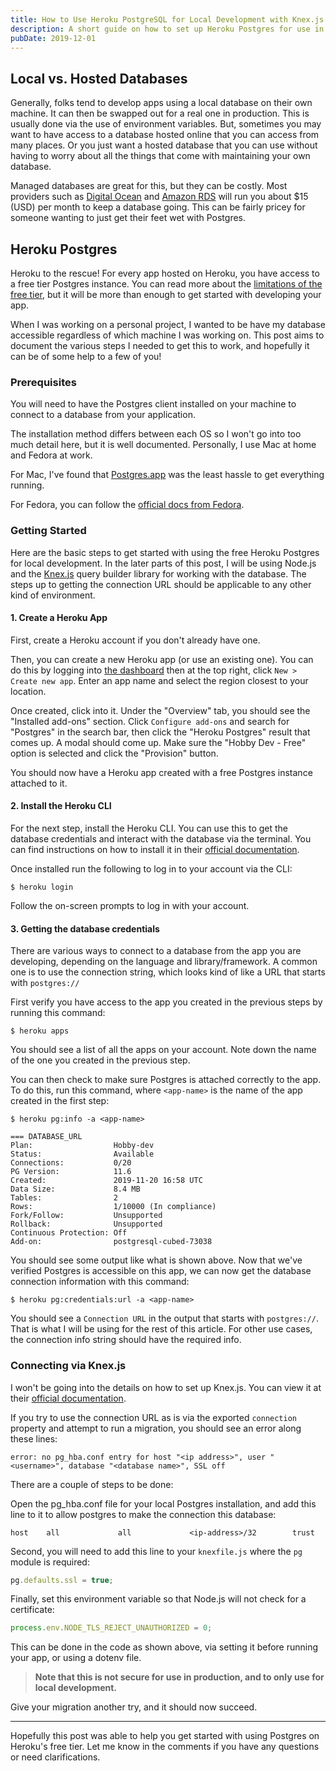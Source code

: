 ```yaml
---
title: How to Use Heroku PostgreSQL for Local Development with Knex.js
description: A short guide on how to set up Heroku Postgres for use in local development
pubDate: 2019-12-01
---
```


## Local vs. Hosted Databases

Generally, folks tend to develop apps using a local database on their own machine. It can then be swapped out for a real
one in production. This is usually done via the use of environment variables. But, sometimes you may want to have access
to a database hosted online that you can access from many places. Or you just want a hosted database that you can use
without having to worry about all the things that come with maintaining your own database.

Managed databases are great for this, but they can be costly. Most providers such
as [Digital Ocean](https://www.digitalocean.com/pricing/#Databases)
and [Amazon RDS](https://aws.amazon.com/rds/postgresql/pricing/) will run you about $15 (USD) per month to keep a
database going. This can be fairly pricey for someone wanting to just get their feet wet with Postgres.

## Heroku Postgres

Heroku to the rescue! For every app hosted on Heroku, you have access to a free tier Postgres instance. You can read
more about the [limitations of the free tier](https://devcenter.heroku.com/articles/heroku-postgres-plans#hobby-tier),
but it will be more than enough to get started with developing your app.

When I was working on a personal project, I wanted to be have my database accessible regardless of which machine I was
working on. This post aims to document the various steps I needed to get this to work, and hopefully it can be of some
help to a few of you!

### Prerequisites

You will need to have the Postgres client installed on your machine to connect to a database from your application.

The installation method differs between each OS so I won't go into too much detail here, but it is well documented.
Personally, I use Mac at home and Fedora at work.

For Mac, I've found that [Postgres.app](https://postgresapp.com/) was the least hassle to get everything running.

For Fedora, you can follow the [official docs from Fedora](https://fedoraproject.org/wiki/PostgreSQL).

### Getting Started

Here are the basic steps to get started with using the free Heroku Postgres for local development. In the later parts of
this post, I will be using Node.js and the [Knex.js](https://knexjs.org) query builder library for working with the
database. The steps up to getting the connection URL should be applicable to any other kind of environment.

#### 1. Create a Heroku App

First, create a Heroku account if you don't already have one.

Then, you can create a new Heroku app (or use an existing one). You can do this by logging
into [the dashboard](https://dashboard.heroku.com/apps) then at the top right, click `New > Create new app`. Enter an
app name and select the region closest to your location.

Once created, click into it. Under the "Overview" tab, you should see the "Installed add-ons" section. Click
`Configure add-ons` and search for "Postgres" in the search bar, then click the "Heroku Postgres" result that comes up.
A modal should come up. Make sure the "Hobby Dev - Free" option is selected and click the "Provision" button.

You should now have a Heroku app created with a free Postgres instance attached to it.

#### 2. Install the Heroku CLI

For the next step, install the Heroku CLI. You can use this to get the database credentials and interact with the
database via the terminal. You can find instructions on how to install it in
their [official documentation](https://devcenter.heroku.com/articles/heroku-cli#download-and-install).

Once installed run the following to log in to your account via the CLI:

```
$ heroku login
```

Follow the on-screen prompts to log in with your account.

#### 3. Getting the database credentials

There are various ways to connect to a database from the app you are developing, depending on the language and
library/framework. A common one is to use the connection string, which looks kind of like a URL that starts with
`postgres://`

First verify you have access to the app you created in the previous steps by running this command:

```
$ heroku apps
```

You should see a list of all the apps on your account. Note down the name of the one you created in the previous step.

You can then check to make sure Postgres is attached correctly to the app. To do this, run this command, where
`<app-name>` is the name of the app created in the first step:

```
$ heroku pg:info -a <app-name>

=== DATABASE_URL
Plan:                  Hobby-dev
Status:                Available
Connections:           0/20
PG Version:            11.6
Created:               2019-11-20 16:58 UTC
Data Size:             8.4 MB
Tables:                2
Rows:                  1/10000 (In compliance)
Fork/Follow:           Unsupported
Rollback:              Unsupported
Continuous Protection: Off
Add-on:                postgresql-cubed-73038
```

You should see some output like what is shown above. Now that we've verified Postgres is accessible on this app, we can
now get the database connection information with this command:

```
$ heroku pg:credentials:url -a <app-name>
```

You should see a `Connection URL` in the output that starts with `postgres://`. That is what I will be using for the
rest of this article. For other use cases, the connection info string should have the required info.

### Connecting via Knex.js

I won't be going into the details on how to set up Knex.js. You can view it at
their [official documentation](http://knexjs.org/#Installation-node).

If you try to use the connection URL as is via the exported `connection` property and attempt to run a migration, you
should see an error along these lines:

```
error: no pg_hba.conf entry for host "<ip address>", user "<username>", database "<database name>", SSL off
```

There are a couple of steps to be done:

Open the pg_hba.conf file for your local Postgres installation, and add this line to it to allow postgres to make the
connection this database:

```
host    all             all             <ip-address>/32        trust
```

Second, you will need to add this line to your `knexfile.js` where the `pg` module is required:

```js
pg.defaults.ssl = true;
```

Finally, set this environment variable so that Node.js will not check for a certificate:

```js
process.env.NODE_TLS_REJECT_UNAUTHORIZED = 0;
```

This can be done in the code as shown above, via setting it before running your app, or using a dotenv file.

> **Note that this is not secure for use in production, and to only use for local development.**

Give your migration another try, and it should now succeed.

---

Hopefully this post was able to help you get started with using Postgres on Heroku's free tier. Let me know in the
comments if you have any questions or need clarifications.
